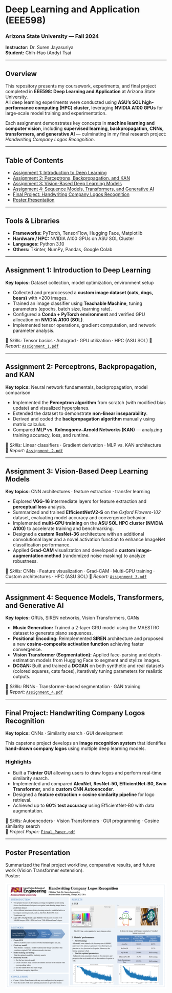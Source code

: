 # Deep Learning and Application (EEE598)

### Arizona State University — Fall 2024  
**Instructor:** Dr. Suren Jayasuriya  
**Student:** Chih-Hao (Andy) Tsai

---

## Overview
This repository presents my coursework, experiments, and final project completed in **EEE598: Deep Learning and Application** at Arizona State University.  
All deep learning experiments were conducted using **ASU’s SOL high-performance computing (HPC) cluster**, leveraging **NVIDIA A100 GPUs** for large-scale model training and experimentation.  

Each assignment demonstrates key concepts in **machine learning and computer vision**, including **supervised learning, backpropagation, CNNs, transformers, and generative AI** — culminating in my final research project: *Handwriting Company Logos Recognition*.



---

## Table of Contents
- [Assignment 1: Introduction to Deep Learning](#assignment-1-introduction-to-deep-learning)
- [Assignment 2: Perceptrons, Backpropagation, and KAN](#assignment-2-perceptrons-backpropagation-and-kan)
- [Assignment 3: Vision-Based Deep Learning Models](#assignment-3-vision-based-deep-learning-models)
- [Assignment 4: Sequence Models, Transformers, and Generative AI](#assignment-4-sequence-models-transformers-and-generative-ai)
- [Final Project: Handwriting Company Logos Recognition](#final-project-handwriting-company-logos-recognition)
- [Poster Presentation](#poster-presentation)

---

## Tools & Libraries
- **Frameworks:** PyTorch, TensorFlow, Hugging Face, Matplotlib  
- **Hardware / HPC:** NVIDIA A100 GPUs on ASU SOL Cluster 
- **Languages:** Python 3.10  
- **Others:** Tkinter, NumPy, Pandas, Google Colab

---

## Assignment 1: Introduction to Deep Learning
**Key topics:** Dataset collection, model optimization, environment setup

- Collected and preprocessed a **custom image dataset (cats, dogs, bears)** with >200 images.
- Trained an image classifier using **Teachable Machine**, tuning parameters (epochs, batch size, learning rate).
- Configured a **Conda + PyTorch environment** and verified GPU allocation on **NVIDIA A100 (SOL)**.
- Implemented tensor operations, gradient computation, and network parameter analysis.

📘 *Skills:* Tensor basics · Autograd · GPU utilization · HPC (ASU SOL)
📂 *Report:* [`Assignment_1.pdf`](./HW/HW1/Assignment_1.pdf)

---

## Assignment 2: Perceptrons, Backpropagation, and KAN
**Key topics:** Neural network fundamentals, backpropagation, model comparison

- Implemented the **Perceptron algorithm** from scratch (with modified bias update) and visualized hyperplanes.
- Extended the dataset to demonstrate **non-linear inseparability**.
- Derived and coded the **backpropagation algorithm** manually using matrix calculus.
- Compared **MLP vs. Kolmogorov–Arnold Networks (KAN)** — analyzing training accuracy, loss, and runtime.

📘 *Skills:* Linear classifiers · Gradient derivation · MLP vs. KAN architecture  
📂 *Report:* [`Assignment_2.pdf`](./HW/HW2/Assignment_2.pdf)

---

## Assignment 3: Vision-Based Deep Learning Models
**Key topics:** CNN architectures · feature extraction · transfer learning

- Explored **VGG-16** intermediate layers for feature extraction and **perceptual loss** analysis.  
- Summarized and trained **EfficientNetV2-S** on the *Oxford Flowers-102* dataset, evaluating model accuracy and convergence behavior.  
- Implemented **multi-GPU training** on the **ASU SOL HPC cluster (NVIDIA A100)** to accelerate training and benchmarking.  
- Designed a **custom ResNet-36** architecture with an additional convolutional layer and a novel activation function to enhance ImageNet classification performance.  
- Applied **Grad-CAM** visualization and developed a **custom image-augmentation method** (randomized noise masking) to analyze robustness.

📘 *Skills:* CNNs · Feature visualization · Grad-CAM · Multi-GPU training · Custom architectures · HPC (ASU SOL)
📂 *Report:* [`Assignment_3.pdf`](./HW/HW3/Assignment_3.pdf)

---

## Assignment 4: Sequence Models, Transformers, and Generative AI
**Key topics:** GRUs, SIREN networks, Vision Transformers, GANs

- **Music Generation:** Trained a 2-layer GRU model using the MAESTRO dataset to generate piano sequences.  
- **Positional Encoding:** Reimplemented **SIREN** architecture and proposed a new **cosine-composite activation function** achieving faster convergence.  
- **Vision Transformer (Segmentation):** Applied face-parsing and depth-estimation models from Hugging Face to segment and stylize images.  
- **DCGAN:** Built and trained a **DCGAN** on both synthetic and real datasets (colored squares, cats faces), iteratively tuning parameters for realistic outputs.

📘 *Skills:* RNNs · Transformer-based segmentation · GAN training  
📂 *Report:* [`Assignment_4.pdf`](./HW/HW4/Assignment_4.pdf)

---

## Final Project: Handwriting Company Logos Recognition
**Key topics:** CNNs · Similarity search · GUI development

This capstone project develops an **image recognition system** that identifies **hand-drawn company logos** using multiple deep learning models.

### Highlights
- Built a **Tkinter GUI** allowing users to draw logos and perform real-time similarity search.
- Implemented and compared **AlexNet, ResNet-50, EfficientNet-B0, Swin Transformer,** and a **custom CNN Autoencoder**.
- Designed a **feature extraction + cosine similarity pipeline** for logo retrieval.
- Achieved up to **60% test accuracy** using EfficientNet-B0 with data augmentation.

📘 *Skills:* Autoencoders · Vision Transformers · GUI programming · Cosine similarity search  
📂 *Project Paper:* [`Final_Paper.pdf`](./FinalProject/Final_Paper.pdf)

---

## Poster Presentation
Summarized the final project workflow, comparative results, and future work (Vision Transformer extension).  
Poster: 
<p float="center">
  <img src="./FinalProject/FinalPoster.png" width="800">
</p>



